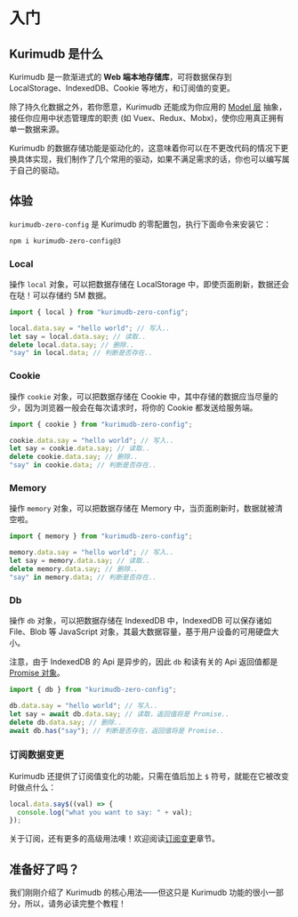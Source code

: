 # 入门

## Kurimudb 是什么

Kurimudb 是一款渐进式的 **Web 端本地存储库**，可将数据保存到 LocalStorage、IndexedDB、Cookie 等地方，和订阅值的变更。

除了持久化数据之外，若你愿意，Kurimudb 还能成为你应用的 [Model 层](https://en.wikipedia.org/wiki/Model%E2%80%93view%E2%80%93viewmodel#Components_of_MVVM_pattern) 抽象，接任你应用中状态管理库的职责 (如 Vuex、Redux、Mobx)，使你应用真正拥有单一数据来源。

Kurimudb 的数据存储功能是驱动化的，这意味着你可以在不更改代码的情况下更换具体实现，我们制作了几个常用的驱动，如果不满足需求的话，你也可以编写属于自己的驱动。

## 体验

`kurimudb-zero-config` 是 Kurimudb 的零配置包，执行下面命令来安装它：

```bash
npm i kurimudb-zero-config@3
```

### Local

操作 `local` 对象，可以把数据存储在 LocalStorage 中，即使页面刷新，数据还会在哒！可以存储约 5M 数据。

```js
import { local } from "kurimudb-zero-config";

local.data.say = "hello world"; // 写入..
let say = local.data.say; // 读取..
delete local.data.say; // 删除..
"say" in local.data; // 判断是否存在..
```

### Cookie

操作 `cookie` 对象，可以把数据存储在 Cookie 中，其中存储的数据应当尽量的少，因为浏览器一般会在每次请求时，将你的 Cookie 都发送给服务端。

```js
import { cookie } from "kurimudb-zero-config";

cookie.data.say = "hello world"; // 写入..
let say = cookie.data.say; // 读取..
delete cookie.data.say; // 删除..
"say" in cookie.data; // 判断是否存在..
```

### Memory

操作 `memory` 对象，可以把数据存储在 Memory 中，当页面刷新时，数据就被清空啦。

```js
import { memory } from "kurimudb-zero-config";

memory.data.say = "hello world"; // 写入..
let say = memory.data.say; // 读取..
delete memory.data.say; // 删除..
"say" in memory.data; // 判断是否存在..
```

### Db

操作 `db` 对象，可以把数据存储在 IndexedDB 中，IndexedDB 可以保存诸如 File、Blob 等 JavaScript 对象，其最大数据容量，基于用户设备的可用硬盘大小。

注意，由于 IndexedDB 的 Api 是异步的，因此 `db` 和读有关的 Api 返回值都是 [Promise 对象](https://developer.mozilla.org/docs/Web/JavaScript/Reference/Global_Objects/Promise)。

```js
import { db } from "kurimudb-zero-config";

db.data.say = "hello world"; // 写入..
let say = await db.data.say; // 读取，返回值将是 Promise..
delete db.data.say; // 删除..
await db.has("say"); // 判断是否存在，返回值将是 Promise..
```

### 订阅数据变更

Kurimudb 还提供了订阅值变化的功能，只需在值后加上 `$` 符号，就能在它被改变时做点什么：

```js
local.data.say$((val) => {
  console.log("what you want to say: " + val);
});
```

关于订阅，还有更多的高级用法噢！欢迎阅读[订阅变更](/subscribe)章节。

## 准备好了吗？

我们刚刚介绍了 Kurimudb 的核心用法——但这只是 Kurimudb 功能的很小一部分，所以，请务必读完整个教程！
